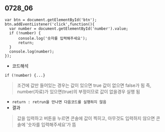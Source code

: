 ## 0728_06
```
var btn = document.getElementById('btn');
btn.addEventListener('click',function(){
  var number = document.getElementById('number').value;
  if (!number) { 
      console.log('숫자를 입력해주세요');
      return;
  }
  console.log(number);
});
```
- 코드해석
```
if (!number) {...}
```
> 조건에 값만 들어있는 경우는 값이 있으면 true 값이 없으면 false가 됨 즉, number(자료)가 있으면(true)의 부정이므로 값이 없을경우 실행 됨
- `return : retrun을 만나면 다음코드를 실행하지 않음`
- 결과
> 값을 입력하고 버튼을 누르면 콘솔에 값이 찍히고, 아무것도 입력하지 않으면 콘솔에 '숫자를 입력해주세요'가 뜸
